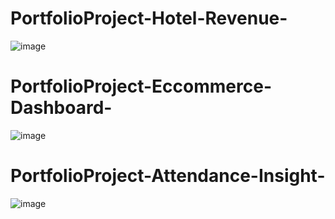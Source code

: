 # PortfolioProject-Hotel-Revenue-
![image](https://github.com/DanKhld/PortfolioProject-Hotel-Revenue-/assets/90670465/cbc9570a-59ce-4a7b-a973-cdcd32d7fc58)
 
# PortfolioProject-Eccommerce-Dashboard-
![image](https://github.com/DanKhld/PortfolioProject-PowerBi_Only-/assets/90670465/60f3e940-1ee7-4326-b3fc-133e98d9bae4)

# PortfolioProject-Attendance-Insight-
![image](https://github.com/DanKhld/PortfolioProject-PowerBi_Only-/assets/90670465/16be832f-4924-4797-aca6-b555c8bc525b)
